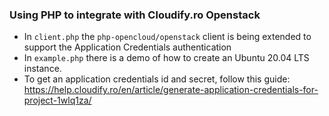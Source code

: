 ### Using PHP to integrate with Cloudify.ro Openstack

* In `client.php` the `php-opencloud/openstack` client is being extended to support the Application Credentials authentication
* In `example.php` there is a demo of how to create an Ubuntu 20.04 LTS instance.
* To get an application credentials id and secret, follow this guide: https://help.cloudify.ro/en/article/generate-application-credentials-for-project-1wlq1za/